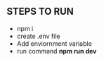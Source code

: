 ## **STEPS TO RUN**

* npm i
* create .env file
* Add enviornment variable
* run command **npm run dev**
